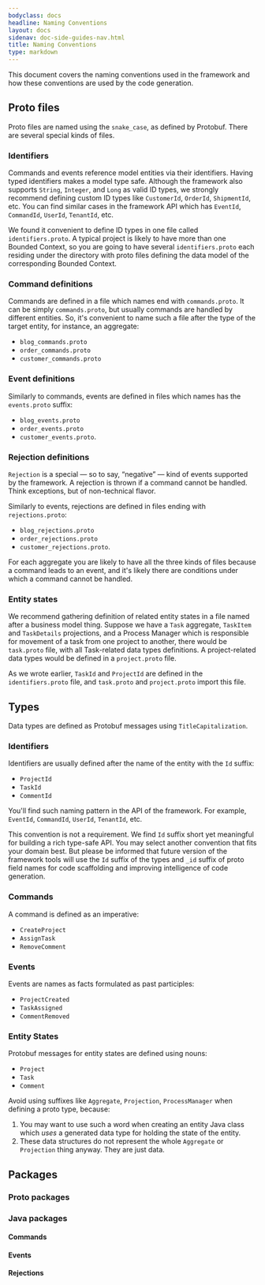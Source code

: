 ```yaml
---
bodyclass: docs
headline: Naming Conventions
layout: docs
sidenav: doc-side-guides-nav.html
title: Naming Conventions
type: markdown
---
```


<p>This document covers the naming conventions used in the framework and how these conventions are 
used by the code generation.</p>

## Proto files

Proto files are named using the `snake_case`, as defined by Protobuf. There are several special
kinds of files.

### Identifiers   

Commands and events reference model entities via their identifiers. 
Having typed identifiers makes a model type safe.
Although the framework also supports `String`, `Integer`, and `Long` as valid ID types, 
we strongly recommend defining custom ID types like `CustomerId`, `OrderId`, `ShipmentId`, etc. 
You can find similar cases in the framework API which has `EventId`, `CommandId`, `UserId`, 
`TenantId`, etc. 

We found it convenient to define ID types in one file called `identifiers.proto`. 
A typical project is likely to have more than one Bounded Context, so you
are going to have several `identifiers.proto` each residing under the directory with proto
files defining the data model of the corresponding Bounded Context.   

### Command definitions

Commands are defined in a file which names end with `commands.proto`. 
It can be simply `commands.proto`, but usually commands are handled by different entities. 
So, it's convenient to name such a file after the type of the target entity, 
for instance, an aggregate: 

 * `blog_commands.proto` 
 * `order_commands.proto` 
 * `customer_commands.proto`

### Event definitions

Similarly to commands, events are defined in files which names has the `events.proto` suffix:

 * `blog_events.proto` 
 * `order_events.proto`
 * `customer_events.proto`.

### Rejection definitions

`Rejection` is a special — so to say, “negative” — kind of events supported by the framework. 
A rejection is thrown if a command cannot be handled. Think exceptions, but of non-technical flavor.

Similarly to events, rejections are defined in files ending with `rejections.proto`:

  * `blog_rejections.proto` 
  * `order_rejections.proto`
  * `customer_rejections.proto`.

For each aggregate you are likely to have all the three kinds of files because a command leads to
an event, and it's likely there are conditions under which a command cannot be handled.

### Entity states

We recommend gathering definition of related entity states in a file named after a business model
thing. Suppose we have a `Task` aggregate, `TaskItem` and `TaskDetails` projections, and
a Process Manager which is responsible for movement of a task from one project to another, there
would be `task.proto` file, with all Task-related data types definitions. A project-related data
types would be defined in a `project.proto` file. 

As we wrote earlier, `TaskId` and `ProjectId` are defined in the `identifiers.proto` file, and
`task.proto` and `project.proto` import this file.

## Types

Data types are defined as Protobuf messages using `TitleCapitalization`.

### Identifiers

Identifiers are usually defined after the name of the entity with the `Id` suffix:

  * `ProjectId`
  * `TaskId`
  * `CommentId`
  
You'll find such naming pattern in the API of the framework. For example, `EventId`, `CommandId`,
`UserId`, `TenantId`, etc.    

<!-- TODO:2018-11-21:alexander.yevsyukov: Make this as a Note block. -->

This convention is not a requirement. We find `Id` suffix short yet meaningful for building a rich
type-safe API. You may select another convention that fits your domain best. But please be informed
that future version of the framework tools will use the `Id` suffix of the types and `_id` suffix
of proto field names for code scaffolding and improving intelligence of code generation.  

### Commands

A command is defined as an imperative:

 * `CreateProject`
 * `AssignTask`
 * `RemoveComment`
 
### Events

Events are names as facts formulated as past participles:

  * `ProjectCreated`
  * `TaskAssigned`
  * `CommentRemoved`   

### Entity States

Protobuf messages for entity states are defined using nouns:

  * `Project`
  * `Task`
  * `Comment`
  
Avoid using suffixes like `Aggregate`, `Projection`, `ProcessManager` when defining a proto type,
because:
 1. You may want to use such a word when creating an entity Java class which _uses_ 
    a generated data type for holding the state of the entity.
 2. These data structures do not represent the whole `Aggregate` or `Projection` thing anyway. 
    They are just data.
 
## Packages

### Proto packages

 <!-- TODO:2018-11-21:alexander.yevsyukov: Write text. -->

### Java packages

 <!-- TODO:2018-11-21:alexander.yevsyukov: Write text. -->

#### Commands

 <!-- TODO:2018-11-21:alexander.yevsyukov: Write text. -->

#### Events

 <!-- TODO:2018-11-21:alexander.yevsyukov: Write text. -->

#### Rejections

 <!-- TODO:2018-11-21:alexander.yevsyukov: Write text. -->

